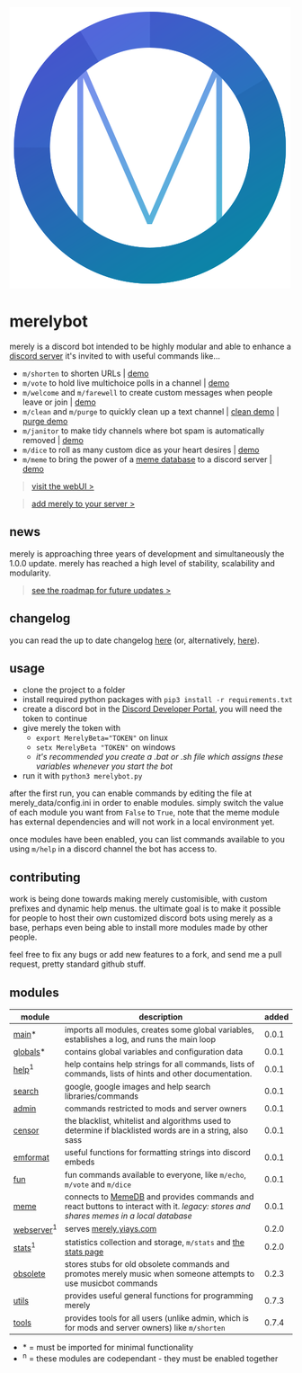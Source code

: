 ![merely logo](profile.png)
# merelybot
merely is a discord bot intended to be highly modular and able to enhance a [discord server](https://discord.gg/f6TnEJM) it's invited to with useful commands like...
 - `m/shorten` to shorten URLs | [demo](https://merely.yiays.com/#/shorten)
 - `m/vote` to hold live multichoice polls in a channel | [demo](https://merely.yiays.com/#/vote)
 - `m/welcome` and `m/farewell` to create custom messages when people leave or join | [demo](https://merely.yiays.com/#/welcome)
 - `m/clean` and `m/purge` to quickly clean up a text channel | [clean demo](https://merely.yiays.com/#/clean) | [purge demo](https://merely.yiays.com/#/purge)
 - `m/janitor` to make tidy channels where bot spam is automatically removed | [demo](https://merely.yiays.com/#/janitor)
 - `m/dice` to roll as many custom dice as your heart desires | [demo](https://merely.yiays.com/#/dice)
 - `m/meme` to bring the power of a [meme database](https://meme.yiays.com/) to a discord server | [demo](https://merely.yiays.com/#/meme)
> [visit the webUI >](https://merely.yiays.com/)

> [add merely to your server >](https://discordapp.com/oauth2/authorize?client_id=309270899909984267&scope=bot&permissions=0)

## news
merely is approaching three years of development and simultaneously the 1.0.0 update. merely has reached a high level of stability, scalability and modularity.
> [see the roadmap for future updates >](https://github.com/yesiateyoursheep/merely/projects/1)

## changelog
you can read the up to date changelog [here](https://merely.yiays.com/changes.html) (or, alternatively, [here](merely_data/changes.md)).

## usage
 - clone the project to a folder
 - install required python packages with `pip3 install -r requirements.txt`
 - create a discord bot in the [Discord Developer Portal](https://discordapp.com/developers/applications/), you will need the token to continue
 - give merely the token with
   - `export MerelyBeta="TOKEN"` on linux
   - `setx MerelyBeta "TOKEN"` on windows
   - *it's recommended you create a .bat or .sh file which assigns these variables whenever you start the bot*
 - run it with `python3 merelybot.py`

after the first run, you can enable commands by editing the file at merely_data/config.ini in order to enable modules. simply switch the value of each module you want from `False` to `True`, note that the meme module has external dependencies and will not work in a local environment yet.

once modules have been enabled, you can list commands available to you using `m/help` in a discord channel the bot has access to.

## contributing
work is being done towards making merely customisible, with custom prefixes and dynamic help menus. the ultimate goal is to make it possible for people to host their own customized discord bots using merely as a base, perhaps even being able to install more modules made by other people.

feel free to fix any bugs or add new features to a fork, and send me a pull request, pretty standard github stuff.

## modules
| module | description | added |
| ------ | ----------- | ----- |
| [main](merelybot.py)* | imports all modules, creates some global variables, establishes a log, and runs the main loop | 0.0.1 |
| [globals](globals.py)* | contains global variables and configuration data | 0.0.1 |
| [help](help.py)<sup>1</sup> | help contains help strings for all commands, lists of commands, lists of hints and other documentation. | 0.0.1 |
| [search](search.py) | google, google images and help search libraries/commands | 0.0.1 |
| [admin](admin.py) | commands restricted to mods and server owners | 0.0.1 |
| [censor](censor.py) | the blacklist, whitelist and algorithms used to determine if blacklisted words are in a string, also sass | 0.0.1 |
| [emformat](emformat.py) | useful functions for formatting strings into discord embeds | 0.0.1 |
| [fun](fun.py) | fun commands available to everyone, like `m/echo`, `m/vote` and `m/dice` | 0.0.1 |
| [meme](meme.py) | connects to [MemeDB](https://meme.yiays.com/) and provides commands and react buttons to interact with it. *legacy: stores and shares memes in a local database* | 0.0.1 |
| [webserver](webserver.py)<sup>1</sup> | serves [merely.yiays.com](https://merely.yiays.com/) | 0.2.0 |
| [stats](stats.py)<sup>1</sup> | statistics collection and storage, `m/stats` and [the stats page](https://merely.yiays.com/stats.html) | 0.2.0 |
| [obsolete](obsolete.py) | stores stubs for old obsolete commands and promotes merely music when someone attempts to use musicbot commands | 0.2.3 |
| [utils](utils.py) | provides useful general functions for programming merely | 0.7.3 |
| [tools](tools.py) | provides tools for all users (unlike admin, which is for mods and server owners) like `m/shorten` | 0.7.4 |

 - \* = must be imported for minimal functionality
 - <sup>n</sup> = these modules are codependant - they must be enabled together
